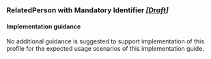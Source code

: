 ### RelatedPerson with Mandatory Identifier  *[[Draft](http://hl7.org/fhir/stu3/valueset-publication-status.html)]*

#### Implementation guidance

No additional guidance is suggested to support implementation of this profile for the expected usage scenarios of this implementation guide.


